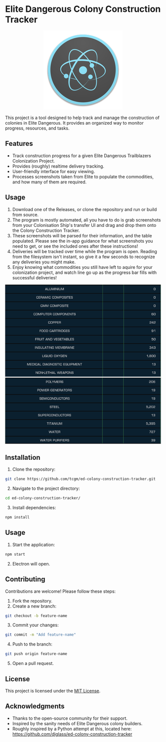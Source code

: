 
#  Elite Dangerous Colony Construction Tracker
<div align="center">
  <img src="assets/icon.png" alt="Elite Dangerous Colony Construction Tracker" width="256" height="256"/>
</div>

This project is a tool designed to help track and manage the construction of colonies in Elite Dangerous. It provides an organized way to monitor progress, resources, and tasks.

## Features

- Track construction progress for a given Elite Dangerous Trailblazers Colonization Project.
- Provides (roughly) realtime delivery tracking.
- User-friendly interface for easy viewing.
- Processes screenshots taken from Elite to populate the commodities, and how many of them are required.

## Usage

1. Download one of the Releases, or clone the repository and run or build from source.
2. The program is mostly automated, all you have to do is grab screenshots from your Colonisation Ship's transfer UI and drag and drop them onto the Colony Construction Tracker.
3. These screenshots will be parsed for their information, and the table populated. Please see the in-app guidance for what screenshots you need to get, or see the included ones after these instructions!
4. Deliveries will be tracked over time while the program is open. Reading from the filesystem isn't instant, so give it a few seconds to recognize any deliveries you might make.
5. Enjoy knowing what commodities you still have left to aquire for your colonization project, and watch line go up as the progress bar fills with successful deliveries!

![alt text](src/renderer/assets/images/sampleShots/shot1.png)
![alt text](src/renderer/assets/images/sampleShots/shot2.png)

## Installation

1. Clone the repository:
  ```bash
  git clone https://github.com/tcgm/ed-colony-construction-tracker.git
  ```
2. Navigate to the project directory:
  ```bash
  cd ed-colony-construction-tracker/
  ```
3. Install dependencies:
  ```bash
  npm install
  ```

## Usage

1. Start the application:
  ```bash
  npm start
  ```
2. Electron will open.

## Contributing

Contributions are welcome! Please follow these steps:

1. Fork the repository.
2. Create a new branch:
  ```bash
  git checkout -b feature-name
  ```
3. Commit your changes:
  ```bash
  git commit -m "Add feature-name"
  ```
4. Push to the branch:
  ```bash
  git push origin feature-name
  ```
5. Open a pull request.

## License

This project is licensed under the [MIT License](LICENSE).

## Acknowledgments

- Thanks to the open-source community for their support.
- Inspired by the sanity needs of Elite Dangerous colony builders.
- Roughly inspired by a Python attempt at this, located here: https://github.com/djglass/ed-colony-construction-tracker

